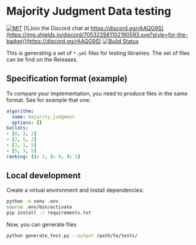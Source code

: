 # Majority Judgment Data testing

[![MIT](https://img.shields.io/github/license/MieuxVoter/majority-judgment-library-python?style=for-the-badge)](./LICENSE)
[![Join the Discord chat at https://discord.gg/rAAQG9S](https://img.shields.io/discord/705322981102190593.svg?style=for-the-badge)](https://discord.gg/rAAQG9S)
[![Build Status](https://img.shields.io/endpoint.svg?url=https%3A%2F%2Factions-badge.atrox.dev%2FMieuxVoter%2Fmajority-judgment-fixtures-generator-python%2Fbadge%3Fref%3Dmain&style=for-the-badge)](https://actions-badge.atrox.dev/MieuxVoter/majority-judgment-fixtures-generator-python/goto?ref=main)

This is generating a set of `*.yml` files for testing librairies.
The set of files can be find on the Releases.


## Specification format (example)

To compare your implementation, you need to produce files in the same format. See for example that one:

```yaml
algorithm: 
  name: majority_judgment
  options: {}
ballots:
- [0, 3, 2]
- [2, 5, 2]
- [1, 1, 5]
- [5, 3, 5]
ranking: {1: 2, 2: 0, 3: 1}
```


## Local development

Create a virtual environment and install dependencies:

```bash
python -m venv .env
source .env/bin/activate
pip install -r requirements.txt
```

Now, you can generate files

```bash
python generate_test.py --output /path/to/tests/
```

